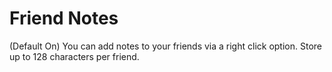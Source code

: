 # Friend Notes


(Default On) You can add notes to your friends via a right click option. Store up to 128 characters per friend.
